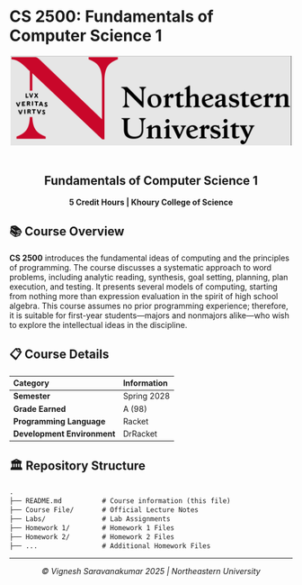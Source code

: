 # CS 2500: Fundamentals of Computer Science 1

<div align="center">
  <img src="image.png" width="500" style="background-color: white;">
  <br><br>
  <h2>Fundamentals of Computer Science 1</h2>
  <p><strong>5 Credit Hours | Khoury College of Science</strong></p>
</div>

## 📚 Course Overview

**CS 2500** introduces the fundamental ideas of computing and the principles of programming. The course discusses a systematic approach to word problems, including analytic reading, synthesis, goal setting, planning, plan execution, and testing. It presents several models of computing, starting from nothing more than expression evaluation in the spirit of high school algebra. This course assumes no prior programming experience; therefore, it is suitable for first-year students—majors and nonmajors alike—who wish to explore the intellectual ideas in the discipline.

## 📋 Course Details

| Category                    | Information |
| :-------------------------- | :---------- |
| **Semester**                | Spring 2028 |
| **Grade Earned**            | A (98)      |
| **Programming Language**    | Racket      |
| **Development Environment** | DrRacket    |

## 🏛️ Repository Structure

```
.
├── README.md          # Course information (this file)
├── Course File/       # Official Lecture Notes
├── Labs/              # Lab Assignments
├── Homework 1/        # Homework 1 Files
├── Homework 2/        # Homework 2 Files
├── ...                # Additional Homework Files
```

---

<div align="center">
  <p><em>© Vignesh Saravanakumar 2025 | Northeastern University</em></p>
</div>
